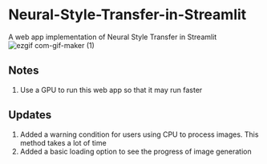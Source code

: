 # Neural-Style-Transfer-in-Streamlit
A web app implementation of Neural Style Transfer in Streamlit
![ezgif com-gif-maker (1)](https://user-images.githubusercontent.com/52783742/123541873-345acf00-d764-11eb-93b9-4dbe1e3fc90b.gif)

## Notes
1. Use a GPU to run this web app so that it may run faster
## Updates
1. Added a warning condition for users using CPU to process images. This method takes a lot of time
2. Added a basic loading option to see the progress of image generation
